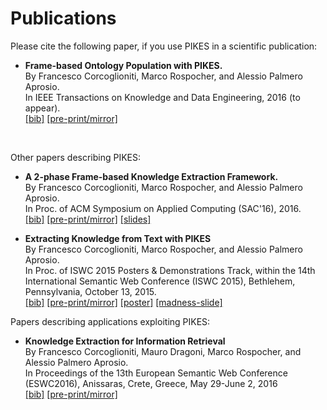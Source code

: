 Publications
===

Please cite the following paper, if you use PIKES in a scientific publication:

  * **Frame-based Ontology Population with PIKES.**<br/>
    By Francesco Corcoglioniti, Marco Rospocher, and Alessio Palmero Aprosio.<br/>
    In IEEE Transactions on Knowledge and Data Engineering, 2016 (to appear).<br/>
    [\[bib\]](https://dkm-static.fbk.eu/people/rospocher/bibtexbrowser.php?key=2016tkde&amp;bib=my_pub.bib)
    [\[pre-print/mirror\]](https://dkm-static.fbk.eu/people/rospocher/files/pubs/2016tkde.pdf)

<br/>

Other papers describing PIKES:

  * **A 2-phase Frame-based Knowledge Extraction Framework.**<br/>
    By Francesco Corcoglioniti, Marco Rospocher, and Alessio Palmero Aprosio.<br/>
    In Proc. of ACM Symposium on Applied Computing (SAC'16), 2016.<br/>
    [\[bib\]](https://dkm-static.fbk.eu/people/rospocher/bibtexbrowser.php?key=2016sac&amp;bib=my_pub.bib)
    [\[pre-print/mirror\]](https://dkm-static.fbk.eu/people/rospocher/files/pubs/2016sac.pdf)
    [\[slides\]](https://dkm-static.fbk.eu/people/rospocher/files/slides/2016sac_slides.pdf)

  * **Extracting Knowledge from Text with PIKES**<br/>
    By Francesco Corcoglioniti, Marco Rospocher, and Alessio Palmero Aprosio.<br/>
    In Proc. of ISWC 2015 Posters & Demonstrations Track, within the 14th International Semantic Web Conference (ISWC 2015), Bethlehem, Pennsylvania, October 13, 2015.<br/>
    [\[bib\]](https://dkm-static.fbk.eu/people/rospocher/bibtexbrowser.php?key=2015iswcdemo1&amp;bib=my_pub.bib)
    [\[pre-print/mirror\]](https://dkm-static.fbk.eu/people/rospocher/files/pubs/2015iswcdemo1.pdf)
    [\[poster\]](https://dkm-static.fbk.eu/people/rospocher/files/posters/2015iswcdemo1.pdf)
    [\[madness-slide\]](https://dkm-static.fbk.eu/people/rospocher/files/posters/madness/2015iswcdemo1.pdf)

Papers describing applications exploiting PIKES:

  * **Knowledge Extraction for Information Retrieval**<br/>
    By Francesco Corcoglioniti, Mauro Dragoni, Marco Rospocher, and Alessio Palmero Aprosio.<br/>
    In Proceedings of the 13th European Semantic Web Conference (ESWC2016), Anissaras, Crete, Greece, May 29-June 2, 2016<br/>
    [\[bib\]](https://dkm-static.fbk.eu/people/rospocher/bibtexbrowser.php?key=2016eswc&amp;bib=my_pub.bib)
    [\[pre-print/mirror\]](https://dkm-static.fbk.eu/people/rospocher/files/pubs/2016eswc.pdf)

